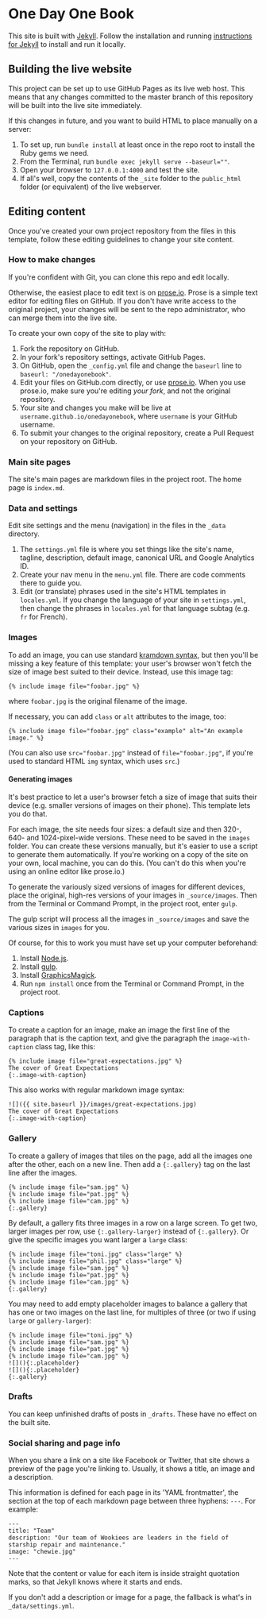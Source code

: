# One Day One Book

This site is built with [Jekyll](https://jekyllrb.com). Follow the installation and running [instructions for Jekyll](https://jekyllrb.com/docs/home/) to install and run it locally.

## Building the live website

This project can be set up to use GitHub Pages as its live web host. This means that any changes committed to the master branch of this repository will be built into the live site immediately.

If this changes in future, and you want to build HTML to place manually on a server:

1. To set up, run `bundle install` at least once in the repo root to install the Ruby gems we need.
2. From the Terminal, run `bundle exec jekyll serve --baseurl=""`.
3. Open your browser to `127.0.0.1:4000` and test the site.
4. If all's well, copy the contents of the `_site` folder to the `public_html` folder (or equivalent) of the live webserver.

## Editing content

Once you've created your own project repository from the files in this template, follow these editing guidelines to change your site content.

### How to make changes

If you're confident with Git, you can clone this repo and edit locally.

Otherwise, the easiest place to edit text is on [prose.io](https://prose.io). Prose is a simple text editor for editing files on GitHub. If you don't have write access to the original project, your changes will be sent to the repo administrator, who can merge them into the live site.

To create your own copy of the site to play with:

1. Fork the repository on GitHub.
2. In your fork's repository settings, activate GitHub Pages.
3. On GitHub, open the `_config.yml` file and change the `baseurl` line to `baseurl: "/onedayonebook"`.
4. Edit your files on GitHub.com directly, or use [prose.io](https://prose.io). When you use prose.io, make sure you're editing *your fork*, and not the original repository.
5. Your site and changes you make will be live at `username.github.io/onedayonebook`, where `username` is your GitHub username.
6. To submit your changes to the original repository, create a Pull Request on your repository on GitHub.

### Main site pages

The site's main pages are markdown files in the project root. The home page is `index.md`.

### Data and settings

Edit site settings and the menu (navigation) in the files in the `_data` directory.

1. The `settings.yml` file is where you set things like the site's name, tagline, description, default image, canonical URL and Google Analytics ID.
2. Create your nav menu in the `menu.yml` file. There are code comments there to guide you.
3. Edit (or translate) phrases used in the site's HTML templates in `locales.yml`. If you change the language of your site in `settings.yml`, then change the phrases in `locales.yml` for that language subtag (e.g. `fr` for French).

### Images

To add an image, you can use standard [kramdown syntax](https://kramdown.gettalong.org/quickref.html#links-and-images), but then you'll be missing a key feature of this template: your user's browser won't fetch the size of image best suited to their device. Instead, use this image tag:

```
{% include image file="foobar.jpg" %}
```

where `foobar.jpg` is the original filename of the image.

If necessary, you can add `class` or `alt` attributes to the image, too:

```
{% include image file="foobar.jpg" class="example" alt="An example image." %}
```

(You can also use `src="foobar.jpg"` instead of `file="foobar.jpg"`, if you're used to standard HTML `img` syntax, which uses `src`.)

#### Generating images

It's best practice to let a user's browser fetch a size of image that suits their device (e.g. smaller versions of images on their phone). This template lets you do that.

For each image, the site needs four sizes: a default size and then 320-, 640- and 1024-pixel-wide versions. These need to be saved in the `images` folder. You can create these versions manually, but it's easier to use a script to generate them automatically. If you're working on a copy of the site on your own, local machine, you can do this. (You can't do this when you're using an online editor like prose.io.)

To generate the variously sized versions of images for different devices, place the original, high-res versions of your images in `_source/images`. Then from the Terminal or Command Prompt, in the project root, enter `gulp`.

The gulp script will process all the images in `_source/images` and save the various sizes in `images` for you.

Of course, for this to work you must have set up your computer beforehand:

1. Install [Node.js](https://nodejs.org).
2. Install [gulp](https://gulpjs.com/).
3. Install [GraphicsMagick](http://www.graphicsmagick.org/).
4. Run `npm install` once from the Terminal or Command Prompt, in the project root.

### Captions

To create a caption for an image, make an image the first line of the paragraph that is the caption text, and give the paragraph the `image-with-caption` class tag, like this:

```
{% include image file="great-expectations.jpg" %}
The cover of Great Expectations
{:.image-with-caption}
```

This also works with regular markdown image syntax:

```
![]({{ site.baseurl }}/images/great-expectations.jpg)
The cover of Great Expectations
{:.image-with-caption}
```

### Gallery

To create a gallery of images that tiles on the page, add all the images one after the other, each on a new line. Then add a `{:.gallery}` tag on the last line after the images.

```
{% include image file="sam.jpg" %}
{% include image file="pat.jpg" %}
{% include image file="cam.jpg" %}
{:.gallery}
```

By default, a gallery fits three images in a row on a large screen. To get two, larger images per row, use `{:.gallery-larger}` instead of `{:.gallery}`. Or give the specific images you want larger a `large` class:

```
{% include image file="toni.jpg" class="large" %}
{% include image file="phil.jpg" class="large" %}
{% include image file="sam.jpg" %}
{% include image file="pat.jpg" %}
{% include image file="cam.jpg" %}
{:.gallery}
```

You may need to add empty placeholder images to balance a gallery that has one or two images on the last line, for multiples of three (or two if using `large` or `gallery-larger`):

```
{% include image file="toni.jpg" %}
{% include image file="sam.jpg" %}
{% include image file="pat.jpg" %}
{% include image file="cam.jpg" %}
![](){:.placeholder}
![](){:.placeholder}
{:.gallery}
```

### Drafts

You can keep unfinished drafts of posts in `_drafts`. These have no effect on the built site.

### Social sharing and page info

When you share a link on a site like Facebook or Twitter, that site shows a preview of the page you're linking to. Usually, it shows a title, an image and a description.

This information is defined for each page in its 'YAML frontmatter', the section at the top of each markdown page between three hyphens: `---`. For example:

```
---
title: "Team"
description: "Our team of Wookiees are leaders in the field of starship repair and maintenance."
image: "chewie.jpg"
---
```

Note that the content or value for each item is inside straight quotation marks, so that Jekyll knows where it starts and ends.

If you don't add a description or image for a page, the fallback is what's in `_data/settings.yml`.
